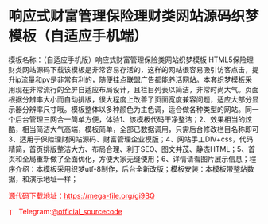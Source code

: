 # 响应式财富管理保险理财类网站源码织梦模板（自适应手机端）

模板名称：（自适应手机版）响应式财富管理保险类网站织梦模板 HTML5保险理财类网站源码下载该模板是非常容易存活的，这样的网站很容易吸引访客点击，提升ip流量和pv是非常有利的，随便挂点联盟广告都能养活网站。本套织梦模板采用现在非常流行的全屏自适应布局设计，且栏目列表以简洁，非常时尚大气。页面根据分辨率大小而自动排版，很大程度上改善了页面宽度兼容问题，适应大部分显示器分辨率尺寸哦。模板整体以多种颜色为主色调，适合做各种类型的网站。同一个后台管理三网合一简单方便，体验1、该模板代码干净整洁；2、效果相当的炫酷，相当简洁大气高端，模板简单，全部已数据调用，只需后台修改栏目名称即可3、适用于保险理财网站源码、财富管理企业模版；4、网站手工DIV+css，代码精简，首页排版整洁大方、布局合理、利于SEO、图文并茂、静态HTML；5、首页和全局重新做了全面优化，方便大家无缝使用；6、详情请看图片展示信息；程序介绍：本模板采用织梦utf-8制作，后台全新改版；模板安装：本模板带整站数据，和演示地址一样；<br>


<p style="color: red;">源代码下载地址：<a href="https://mega-file.org/gi9BQ" style="color: red;">https://mega-file.org/gi9BQ</a></p><p style="color: red;"><img src="https://cdn-icons-png.flaticon.com/512/2111/2111646.png" alt="Telegram Icon" style="width: 16px; vertical-align: middle; margin-right: 5px;">Telegram:<a href="https://t.me/official_sourcecode" style="color: red;">@official_sourcecode</a></p>